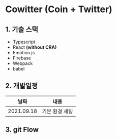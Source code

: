 # Cowitter (Coin + Twitter)

## 1. 기술 스택

- Typescript
- React **(without CRA)**
- Emotion.js
- Firebase
- Webpack
- babel

## 2. 개발일정

|    날짜    |      내용      |
| :--------: | :------------: |
| 2021.09.18 | 기본 환경 세팅 |

## 3. git Flow
